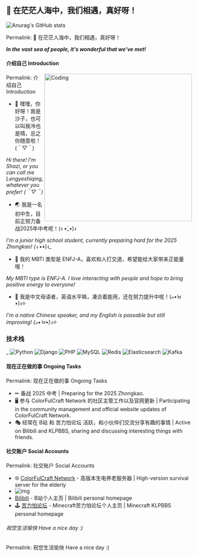 ## 🌟 在茫茫人海中，我们相遇，真好呀！

![Anurag's GitHub stats](https://github-readme-stats.vercel.app/api?username=xiaoshaziYA&show_icons=true&theme=radical)

Permalink: 🌟 在茫茫人海中，我们相遇，真好呀！

_**In the vast sea of people, it's wonderful that we've met!**_

#### 介绍自己 Introduction
<img align="right" alt="Coding" width="400" src="[add your link here](https://www.helloimg.com/i/2025/01/12/67836698cb337.gif)">
Permalink: 介绍自己 Introduction

- 💬 嘿嘿，你好呀！我是沙子，也可以叫我冷也是晴，总之你随意啦！(＾▽＾)

_Hi there! I'm Shazi, or you can call me Lengyeshiqing, whatever you prefer! (＾▽＾)_

- 🌏 我是一名初中生，目前正努力备战2025年中考呢！(ง •̀_•́)ง

_I'm a junior high school student, currently preparing hard for the 2025 Zhongkao! (ง •̀_•́)ง_

- 🧝‍ 我的 MBTI 类型是 ENFJ-A，喜欢和人打交道，希望能给大家带来正能量哦！

_My MBTI type is ENFJ-A. I love interacting with people and hope to bring positive energy to everyone!_

- 📰 我是中文母语者，英语水平嘛，凑合着能用，还在努力提升中呢！(๑•̀ㅂ•́)ง✧

_I'm a native Chinese speaker, and my English is passable but still improving! (๑•̀ㅂ•́)ง✧_

### 技术栈
_
![Python](https://img.shields.io/badge/-Python-192133?style=flat-square&logo=python&logoColor=white)
![Django](https://img.shields.io/badge/-Django-192133?style=flat-square&logo=figma&logoColor=white)
![PHP](https://img.shields.io/badge/-PHP-192133?style=flat-square&logo=figma&logoColor=white)
![MySQL](https://img.shields.io/badge/-MySQL-192133?style=flat-square&logo=mysql&logoColor=white)
![Redis](https://img.shields.io/badge/-Redis-192133?style=flat-square&logo=redis&logoColor=white)
![Elasticsearch](https://img.shields.io/badge/-Elasticsearch-192133?style=flat-square&logo=elasticsearch&logoColor=white)
![Kafka](https://img.shields.io/badge/-Kafka-192133?style=flat-square&logo=apache-kafka&logoColor=white)

#### 现在正在做的事 Ongoing Tasks

Permalink: 现在正在做的事 Ongoing Tasks

- ✏ 备战 2025 中考 \| Preparing for the 2025 Zhongkao.
- 🖥 参与 ColorFulCraft Network 的社区主管工作以及官网更新 \| Participating in the community management and official website updates of ColorFulCraft Network.
- 🎭 经常在 B站 和 苦力怕论坛 活跃，和小伙伴们交流分享有趣的事情 \| Active on Bilibili and KLPBBS, sharing and discussing interesting things with friends.

#### 社交账户 Social Accounts

Permalink: 社交账户 Social Accounts

- 🌐 [ColorFulCraft Network](https://www.cfcmc.online/) - 高版本生电养老服务器 \| High-version survival server for the elderly
- ![img](https://camo.githubusercontent.com/ec20b1e5fd0222b51ae212372cee22190c413b273797b6e10cd7a1c2f267fb24/68747470733a2f2f696d672e736869656c64732e696f2f62616467652f2d42696c6942696c692d6662373239393f7374796c653d666f722d7468652d6261646765)
- [Bilibili](https://space.bilibili.com/2099386049) - B站个人主页 \| Bilibili personal homepage
- 🕹️ [苦力怕论坛](https://klpbbs.com/space-uid-724968.html) - Minecraft苦力怕论坛个人主页 \| Minecraft KLPBBS personal homepage

###### 祝您生活愉快 Have a nice day :)

Permalink: 祝您生活愉快 Have a nice day :)
